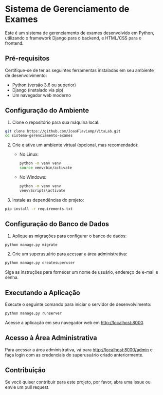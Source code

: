 # Sistema de Gerenciamento de Exames

Este é um sistema de gerenciamento de exames desenvolvido em Python, utilizando o framework Django para o backend, e HTML/CSS para o frontend.

## Pré-requisitos

Certifique-se de ter as seguintes ferramentas instaladas em seu ambiente de desenvolvimento:
- Python (versão 3.6 ou superior)
- Django (instalado via pip)
- Um navegador web moderno

## Configuração do Ambiente

1. Clone o repositório para sua máquina local:

```bash
git clone https://github.com/JoaoFlaviomp/VitaLab.git
cd sistema-gerenciamento-exames
```

2. Crie e ative um ambiente virtual (opcional, mas recomendado):

   - No Linux:
     ```bash
     python -m venv venv
     source venv/bin/activate
     ```
   - No Windows:
     ```bash
     python -m venv venv
     venv\Scripts\activate
     ```

3. Instale as dependências do projeto:

```bash
pip install -r requirements.txt
```

## Configuração do Banco de Dados

1. Aplique as migrações para configurar o banco de dados:

```bash
python manage.py migrate
```

2. Crie um superusuário para acessar a área administrativa:

```bash
python manage.py createsuperuser
```

Siga as instruções para fornecer um nome de usuário, endereço de e-mail e senha.

## Executando a Aplicação

Execute o seguinte comando para iniciar o servidor de desenvolvimento:

```bash
python manage.py runserver
```

Acesse a aplicação em seu navegador web em [http://localhost:8000](http://localhost:8000).

## Acesso à Área Administrativa

Para acessar a área administrativa, vá para [http://localhost:8000/admin](http://localhost:8000/admin) e faça login com as credenciais do superusuário criado anteriormente.

## Contribuição

Se você quiser contribuir para este projeto, por favor, abra uma issue ou envie um pull request.
